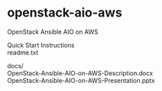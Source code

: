 # openstack-aio-aws
OpenStack Ansible AIO on AWS


Quick Start Instructions  
readme.txt

docs/  
OpenStack-Ansible-AIO-on-AWS-Description.docx  
OpenStack-Ansible-AIO-on-AWS-Presentation.pptx  
